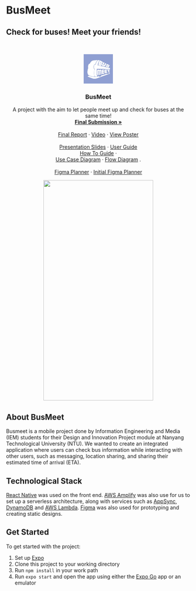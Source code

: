 # BusMeet
## Check for buses! Meet your friends!

<!-- PROJECT LOGO -->
<br />
<p align="center">
  <a href="https://github.com/lisllin99/IEM-DIP-G4/tree/busmeet_v1">
    <img src="Logo.jpg" alt="Logo" width="80" height="80">
  </a>

  <h3 align="center">BusMeet</h3>

  <p align="center">
    A project with the aim to let people meet up and check for buses at the same time!
    <br />
    <a href="https://github.com/lisllin99/IEM-DIP-G4/tree/busmeet_v1/reports">
    <strong>Final Submission »</strong></a>
    <br />
    <br />
    <a href="https://github.com/lisllin99/IEM-DIP-G4/tree/busmeet_v1/reports/group report">Final Report</a>
    ·
    <a href="https://github.com/lisllin99/IEM-DIP-G4/tree/busmeet_v1/reports/video">Video</a>
    ·
    <a href="https://github.com/lisllin99/IEM-DIP-G4/tree/busmeet_v1/reports/poster">View Poster</a>
    <br />

  <br />
    <a href="https://github.com/lisllin99/IEM-DIP-G4/tree/busmeet_v1/reports/presentation slides">Presentation Slides</a>
    ·
    <a href="https://github.com/lisllin99/IEM-DIP-G4/tree/busmeet_v1/reports/user guide/User_Guide.pdf">User Guide</a>
    <br />
    <a href="https://github.com/lisllin99/IEM-DIP-G4/tree/busmeet_v1/reports//how to guide/How-To Guide.pdf">How To Guide</a>
    ·
    
  <br />
    <a href="https://github.com/lisllin99/IEM-DIP-G4/tree/busmeet_v1/reports/use case diagram/Use Case.pdf">Use Case Diagram</a>
    ·
    <a href="https://github.com/lisllin99/IEM-DIP-G4/tree/busmeet_v1/reports/flow diagram/Flow Diagram.PNG">Flow Diagram</a>
    .
    <br /> 
    
  <br />
    <a href="https://www.figma.com/file/burrFTjgfZm4VKm99SDVvF/BusLeh-APP?node-id=85%3A2">Figma Planner</a>
    ·
    <a href= "https://www.figma.com/file/XXGu0V3CkSMpCFTwyoHAwD/BusLeh-App-2.0?node-id=0%3A1">Initial Figma Planner</a>
    <br />   
    
    
  </p>
</p>

<p align="center"><img src="https://github.com/lisllin99/IEM-DIP-G4/blob/busmeet_v1/Demo.gif" width="300" height="600"/></p>

## About BusMeet
Busmeet is a mobile project done by Information Engineering and Media (IEM) students for their
Design and Innovation Project module at Nanyang Technological University (NTU). We wanted to create an integrated application where users can check bus information while interacting with other users, such as messaging, location sharing, and sharing their estimated time of arrival (ETA).


## Technological Stack
[React Native](https://reactnative.dev/) was used on the front end. [AWS Amplify](https://aws.amazon.com/amplify/) was also use for us to set up a serverless architecture, along with services such as [AppSync](https://aws.amazon.com/appsync/), [DynamoDB](https://aws.amazon.com/dynamodb/) and [AWS Lambda](https://aws.amazon.com/lambda/). [Figma](https://www.figma.com/) was also used for prototyping and creating static designs.

## Get Started
To get started with the project:
1. Set up [Expo](https://expo.dev/)
2. Clone this project to your working directory
3. Run `npm install` in your work path
4. Run `expo start` and open the app using either the [Expo Go](https://expo.dev/client) app or an emulator
